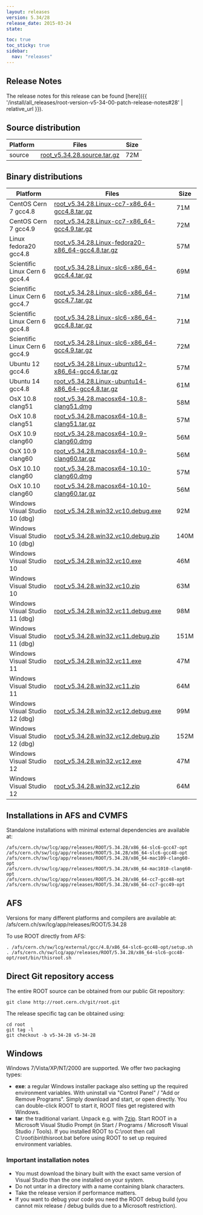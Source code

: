 ```yaml
---
layout: releases
version: 5.34/28
release_date: 2015-03-24
state:

toc: true
toc_sticky: true
sidebar:
  nav: "releases"
---
```



## Release Notes

The release notes for this release can be found [here]({{ '/install/all_releases/root-version-v5-34-00-patch-release-notes#28' | relative_url }}).

## Source distribution

| Platform       | Files | Size |
|-----------|-------|-----|
| source | [root_v5.34.28.source.tar.gz](https://root.cern.ch/download/root_v5.34.28.source.tar.gz) |  72M |


## Binary distributions

| Platform       | Files | Size |
|-----------|-------|-----|
| CentOS Cern 7 gcc4.8 | [root_v5.34.28.Linux-cc7-x86_64-gcc4.8.tar.gz](https://root.cern.ch/download/root_v5.34.28.Linux-cc7-x86_64-gcc4.8.tar.gz) |  71M |
| CentOS Cern 7 gcc4.9 | [root_v5.34.28.Linux-cc7-x86_64-gcc4.9.tar.gz](https://root.cern.ch/download/root_v5.34.28.Linux-cc7-x86_64-gcc4.9.tar.gz) |  72M |
| Linux fedora20 gcc4.8 | [root_v5.34.28.Linux-fedora20-x86_64-gcc4.8.tar.gz](https://root.cern.ch/download/root_v5.34.28.Linux-fedora20-x86_64-gcc4.8.tar.gz) |  57M |
| Scientific Linux Cern 6 gcc4.4 | [root_v5.34.28.Linux-slc6-x86_64-gcc4.4.tar.gz](https://root.cern.ch/download/root_v5.34.28.Linux-slc6-x86_64-gcc4.4.tar.gz) |  69M |
| Scientific Linux Cern 6 gcc4.7 | [root_v5.34.28.Linux-slc6-x86_64-gcc4.7.tar.gz](https://root.cern.ch/download/root_v5.34.28.Linux-slc6-x86_64-gcc4.7.tar.gz) |  71M |
| Scientific Linux Cern 6 gcc4.8 | [root_v5.34.28.Linux-slc6-x86_64-gcc4.8.tar.gz](https://root.cern.ch/download/root_v5.34.28.Linux-slc6-x86_64-gcc4.8.tar.gz) |  71M |
| Scientific Linux Cern 6 gcc4.9 | [root_v5.34.28.Linux-slc6-x86_64-gcc4.9.tar.gz](https://root.cern.ch/download/root_v5.34.28.Linux-slc6-x86_64-gcc4.9.tar.gz) |  72M |
| Ubuntu 12 gcc4.6 | [root_v5.34.28.Linux-ubuntu12-x86_64-gcc4.6.tar.gz](https://root.cern.ch/download/root_v5.34.28.Linux-ubuntu12-x86_64-gcc4.6.tar.gz) |  57M |
| Ubuntu 14 gcc4.8 | [root_v5.34.28.Linux-ubuntu14-x86_64-gcc4.8.tar.gz](https://root.cern.ch/download/root_v5.34.28.Linux-ubuntu14-x86_64-gcc4.8.tar.gz) |  61M |
| OsX 10.8 clang51 | [root_v5.34.28.macosx64-10.8-clang51.dmg](https://root.cern.ch/download/root_v5.34.28.macosx64-10.8-clang51.dmg) |  58M |
| OsX 10.8 clang51 | [root_v5.34.28.macosx64-10.8-clang51.tar.gz](https://root.cern.ch/download/root_v5.34.28.macosx64-10.8-clang51.tar.gz) |  57M |
| OsX 10.9 clang60 | [root_v5.34.28.macosx64-10.9-clang60.dmg](https://root.cern.ch/download/root_v5.34.28.macosx64-10.9-clang60.dmg) |  56M |
| OsX 10.9 clang60 | [root_v5.34.28.macosx64-10.9-clang60.tar.gz](https://root.cern.ch/download/root_v5.34.28.macosx64-10.9-clang60.tar.gz) |  56M |
| OsX 10.10 clang60 | [root_v5.34.28.macosx64-10.10-clang60.dmg](https://root.cern.ch/download/root_v5.34.28.macosx64-10.10-clang60.dmg) |  57M |
| OsX 10.10 clang60 | [root_v5.34.28.macosx64-10.10-clang60.tar.gz](https://root.cern.ch/download/root_v5.34.28.macosx64-10.10-clang60.tar.gz) |  56M |
| Windows Visual Studio 10 (dbg) | [root_v5.34.28.win32.vc10.debug.exe](https://root.cern.ch/download/root_v5.34.28.win32.vc10.debug.exe) |  92M |
| Windows Visual Studio 10 (dbg) | [root_v5.34.28.win32.vc10.debug.zip](https://root.cern.ch/download/root_v5.34.28.win32.vc10.debug.zip) | 140M |
| Windows Visual Studio 10 | [root_v5.34.28.win32.vc10.exe](https://root.cern.ch/download/root_v5.34.28.win32.vc10.exe) |  46M |
| Windows Visual Studio 10 | [root_v5.34.28.win32.vc10.zip](https://root.cern.ch/download/root_v5.34.28.win32.vc10.zip) |  63M |
| Windows Visual Studio 11 (dbg) | [root_v5.34.28.win32.vc11.debug.exe](https://root.cern.ch/download/root_v5.34.28.win32.vc11.debug.exe) |  98M |
| Windows Visual Studio 11 (dbg) | [root_v5.34.28.win32.vc11.debug.zip](https://root.cern.ch/download/root_v5.34.28.win32.vc11.debug.zip) | 151M |
| Windows Visual Studio 11 | [root_v5.34.28.win32.vc11.exe](https://root.cern.ch/download/root_v5.34.28.win32.vc11.exe) |  47M |
| Windows Visual Studio 11 | [root_v5.34.28.win32.vc11.zip](https://root.cern.ch/download/root_v5.34.28.win32.vc11.zip) |  64M |
| Windows Visual Studio 12 (dbg) | [root_v5.34.28.win32.vc12.debug.exe](https://root.cern.ch/download/root_v5.34.28.win32.vc12.debug.exe) |  99M |
| Windows Visual Studio 12 (dbg) | [root_v5.34.28.win32.vc12.debug.zip](https://root.cern.ch/download/root_v5.34.28.win32.vc12.debug.zip) | 152M |
| Windows Visual Studio 12 | [root_v5.34.28.win32.vc12.exe](https://root.cern.ch/download/root_v5.34.28.win32.vc12.exe) |  47M |
| Windows Visual Studio 12 | [root_v5.34.28.win32.vc12.zip](https://root.cern.ch/download/root_v5.34.28.win32.vc12.zip) |  64M |



## Installations in AFS and CVMFS
Standalone installations with minimal external dependencies are available at:
~~~
/afs/cern.ch/sw/lcg/app/releases/ROOT/5.34.28/x86_64-slc6-gcc47-opt
/afs/cern.ch/sw/lcg/app/releases/ROOT/5.34.28/x86_64-slc6-gcc48-opt
/afs/cern.ch/sw/lcg/app/releases/ROOT/5.34.28/x86_64-mac109-clang60-opt
/afs/cern.ch/sw/lcg/app/releases/ROOT/5.34.28/x86_64-mac1010-clang60-opt
/afs/cern.ch/sw/lcg/app/releases/ROOT/5.34.28/x86_64-cc7-gcc48-opt
/afs/cern.ch/sw/lcg/app/releases/ROOT/5.34.28/x86_64-cc7-gcc49-opt
~~~

## AFS
Versions for many different platforms and compilers are available at:
/afs/cern.ch/sw/lcg/app/releases/ROOT/5.34.28

To use ROOT directly from AFS:
~~~
. /afs/cern.ch/sw/lcg/external/gcc/4.8/x86_64-slc6-gcc48-opt/setup.sh
. /afs/cern.ch/sw/lcg/app/releases/ROOT/5.34.28/x86_64-slc6-gcc48-opt/root/bin/thisroot.sh
~~~

## Direct Git repository access
The entire ROOT source can be obtained from our public Git repository:

~~~
git clone http://root.cern.ch/git/root.git
~~~
The release specific tag can be obtained using:
~~~
cd root
git tag -l
git checkout -b v5-34-28 v5-34-28
~~~

## Windows
Windows 7/Vista/XP/NT/2000 are supported. We offer two packaging types:

 * **exe**: a regular Windows installer package also setting up the required environment variables. With uninstall via "Control Panel" / "Add or Remove Programs". Simply download and start, or open directly. You can double-click ROOT to start it, ROOT files get registered with Windows.
 * **tar**: the traditional variant. Unpack e.g. with [7zip](http://www.7-zip.org). Start ROOT in a Microsoft Visual Studio Prompt (in Start / Programs / Microsoft Visual Studio / Tools). If you installed ROOT to C:\root then call C:\root\bin\thisroot.bat before using ROOT to set up required environment variables.

### Important installation notes
 * You must download the binary built with the exact same version of Visual Studio than the one installed on your system.
 * Do not untar in a directory with a name containing blank characters.
 * Take the release version if performance matters.
 * If you want to debug your code you need the ROOT debug build (you cannot mix release / debug builds due to a Microsoft restriction).